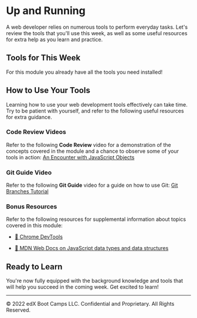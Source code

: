 # Up and Running
A web developer relies on numerous tools to perform everyday tasks. Let's review the tools that you'll use this week, as well as some useful resources for extra help as you learn and practice.

## Tools for This Week
For this module you already have all the tools you need installed!

## How to Use Your Tools
Learning how to use your web development tools effectively can take time. Try to be patient with yourself, and refer to the following useful resources for extra guidance.

### Code Review Videos
Refer to the following **Code Review** video for a demonstration of the concepts covered in the module and a chance to observe some of your tools in action: [An Encounter with JavaScript Objects](https://www.youtube.com/watch?v=napDjGFjHR0)

### Git Guide Video
Refer to the following **Git Guide** video for a guide on how to use Git: [Git Branches Tutorial](https://www.youtube.com/watch?v=e2IbNHi4uCI)

### Bonus Resources
Refer to the following resources for supplemental information about topics covered in this module:

* [📖 Chrome DevTools](https://developers.google.com/web/tools/chrome-devtools/open)

* [📖 MDN Web Docs on JavaScript data types and data structures](https://developer.mozilla.org/en-US/docs/Web/JavaScript/Data_structures)

## Ready to Learn
You're now fully equipped with the background knowledge and tools that will help you succeed in the coming week. Get excited to learn!

---
© 2022 edX Boot Camps LLC. Confidential and Proprietary. All Rights Reserved.
